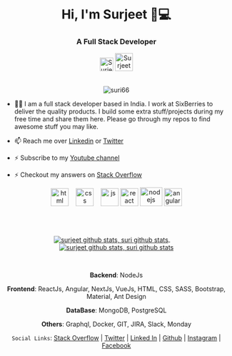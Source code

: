 <h1 align="center">Hi, I'm Surjeet 👋💻</h1>
<h3 align="center">A Full Stack Developer</h3>

<div align=center>
  <a href="https://www.linkedin.com/in/surjeet-bhadauriya-b26a1183/?originalSubdomain=in"><img src="https://cdn.worldvectorlogo.com/logos/linkedin-icon-2.svg" title="Linkedin" alt="Surjeet Bhadauriya Linkedin Account" width="30"/></a>
  <a href="https://twitter.com/i_am_surii"><img src="https://cdn.worldvectorlogo.com/logos/twitter-6.svg" title="Twitter" alt="Surjeet Bhadauriya Twitter Account" width="40"/></a>
  <br><br>
 <p><img src="https://komarev.com/ghpvc/?username=suri66" alt="suri66" /></p>
</div>


- 👨‍💻 I am a full stack developer based in India. I work at SixBerries to deliver the quality products. I build some extra stuff/projects during my free time and share them here. Please go through my repos to find awesome stuff you may like.

- 📫 Reach me over [Linkedin](https://www.linkedin.com/in/surjeet-bhadauriya-b26a1183/?originalSubdomain=in) or [Twitter](https://twitter.com/i_am_surii)

- ⚡ Subscribe to my [Youtube channel](https://www.youtube.com/channel/UCuZjuJzMLeJi3SW4qd8-Vlg)

- ⚡ Checkout my answers on [Stack Overflow](https://stackoverflow.com/users/5939058/surjeet-bhadauriya)
 

<p align="center">
  <img src="https://upload.wikimedia.org/wikipedia/commons/thumb/6/61/HTML5_logo_and_wordmark.svg/2048px-HTML5_logo_and_wordmark.svg.png" alt="html" width="auto" height="40">&nbsp;&nbsp;&nbsp;
  <img src='https://upload.wikimedia.org/wikipedia/commons/thumb/d/d5/CSS3_logo_and_wordmark.svg/1200px-CSS3_logo_and_wordmark.svg.png' alt="css" width="auto" height="40">&nbsp;&nbsp;&nbsp;
  <img src='https://upload.wikimedia.org/wikipedia/commons/6/6a/JavaScript-logo.png' height='40' width='auto' alt="js">
  <img src="https://upload.wikimedia.org/wikipedia/commons/thumb/a/a7/React-icon.svg/1280px-React-icon.svg.png" alt="react" width="auto" height="40"/>
  <img src="https://nodejs.org/static/images/logo.svg" alt="nodejs" width="50" height="42"/>
  <img src="https://angular.io/assets/images/logos/angular/angular.svg" alt="angular" width="40" height="40"/> 
 
</p>
 <br><br>

<p align="center">
 <a href="https://github.com/suri66/github-readme-stats">
   <img align="center" src="https://github-readme-stats.vercel.app/api/top-langs/?username=sadanandpai&theme=radical" alt="surjeet github stats, suri github stats"  />
 </a> &nbsp; &nbsp; &nbsp;
 <a href="https://github.com/suri66/github-readme-stats">
   <img align="center" src="https://github-readme-stats.vercel.app/api?username=suri66&show_icons=true&theme=radical&line_height=27" alt="surjeet github stats, suri github stats" />
 </a>
</p>

<br>

<div align="center">

**Backend**: NodeJs 

**Frontend**: ReactJs, Angular, NextJs, VueJs, HTML, CSS, SASS, Bootstrap, Material, Ant Design

**DataBase**: MongoDB, PostgreSQL

**Others**: Graphql, Docker, GIT, JIRA, Slack, Monday

`Social Links`: [Stack Overflow][7] | [Twitter][2] | [Linked In][3] | [Github][4] | [Instagram][5] | [Facebook][6]
 
 </div>
  


  [1]: https://www.surjeetbhadauriya.com
  [2]: https://twitter.com/catchme822
  [3]: https://in.linkedin.com/in/surjeet-bhadauriya-b26a1183
  [4]: https://github.com/suri66
  [5]: https://www.instagram.com/beingsurjeet/
  [6]: https://www.facebook.com/surjeetsingh.bhadauriya
  [7]: https://stackoverflow.com/users/5939058/surjeet-bhadauriya?tab=profile
